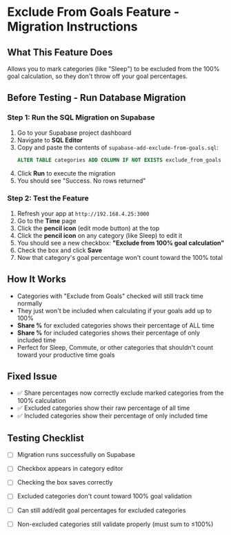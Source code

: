 # Exclude From Goals Feature - Migration Instructions

## What This Feature Does
Allows you to mark categories (like "Sleep") to be excluded from the 100% goal calculation, so they don't throw off your goal percentages.

## Before Testing - Run Database Migration

### Step 1: Run the SQL Migration on Supabase

1. Go to your Supabase project dashboard
2. Navigate to **SQL Editor**
3. Copy and paste the contents of `supabase-add-exclude-from-goals.sql`:
   ```sql
   ALTER TABLE categories ADD COLUMN IF NOT EXISTS exclude_from_goals BOOLEAN DEFAULT FALSE;
   ```
4. Click **Run** to execute the migration
5. You should see "Success. No rows returned"

### Step 2: Test the Feature

1. Refresh your app at `http://192.168.4.25:3000`
2. Go to the **Time** page
3. Click the **pencil icon** (edit mode button) at the top
4. Click the **pencil icon** on any category (like Sleep) to edit it
5. You should see a new checkbox: **"Exclude from 100% goal calculation"**
6. Check the box and click **Save**
7. Now that category's goal percentage won't count toward the 100% total

## How It Works

- Categories with "Exclude from Goals" checked will still track time normally
- They just won't be included when calculating if your goals add up to 100%
- **Share %** for excluded categories shows their percentage of ALL time
- **Share %** for included categories shows their percentage of only included time
- Perfect for Sleep, Commute, or other categories that shouldn't count toward your productive time goals

## Fixed Issue
- ✅ Share percentages now correctly exclude marked categories from the 100% calculation
- ✅ Excluded categories show their raw percentage of all time
- ✅ Included categories show their percentage of only included time

## Testing Checklist

- [ ] Migration runs successfully on Supabase
- [ ] Checkbox appears in category editor
- [ ] Checking the box saves correctly
- [ ] Excluded categories don't count toward 100% goal validation
- [ ] Can still add/edit goal percentages for excluded categories
- [ ] Non-excluded categories still validate properly (must sum to ≤100%)

